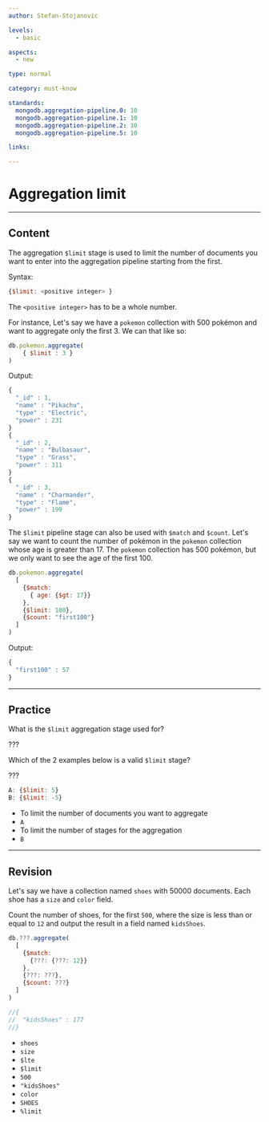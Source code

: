 ```yaml
---
author: Stefan-Stojanovic

levels:
  - basic

aspects:
  - new

type: normal

category: must-know

standards:
  mongodb.aggregation-pipeline.0: 10
  mongodb.aggregation-pipeline.1: 10
  mongodb.aggregation-pipeline.2: 10
  mongodb.aggregation-pipeline.5: 10

links:

---
```

# Aggregation limit
---
## Content

The aggregation `$limit` stage is used to limit the number of documents you want to enter into the aggregation pipeline starting from the first.

Syntax:
```javascript
{$limit: <positive integer> }
```
The `<positive integer>` has to be a whole number.

For instance, Let's say we have a `pokemon` collection with 500 pokémon and want to aggregate only the first 3. We can that like so:
```javascript
db.pokemon.aggregate(
    { $limit : 3 }
)
```
Output:
```javascript
{
  "_id" : 1,
  "name" : "Pikachu",
  "type" : "Electric",
  "power" : 231
}
{
  "_id" : 2,
  "name" : "Bulbasaur",
  "type" : "Grass",
  "power" : 311
}
{
  "_id" : 3,
  "name" : "Charmander",
  "type" : "Flame",
  "power" : 199
}
```

The `$limit` pipeline stage can also be used with `$match` and `$count`. Let's say we want to count the number of pokémon in the `pokemon` collection whose age is greater than 17. The `pokemon` collection has 500 pokémon, but we only want to see the age of the first 100.
```javascript
db.pokemon.aggregate(
  [
    {$match:
      { age: {$gt: 17}}
    },
    {$limit: 100},
    {$count: "first100"}
  ]
)
```
Output:
```javascript
{
  "first100" : 57
}
```

---
## Practice

What is the `$limit` aggregation stage used for?

???

Which of the 2 examples below is a valid `$limit` stage?

???
```javascript
A: {$limit: 5}
B: {$limit: -5}
```

* To limit the number of documents you want to aggregate
* `A`
* To limit the number of stages for the aggregation
* `B`

---
## Revision

Let's say we have a collection named `shoes` with 50000 documents. Each shoe has a `size` and `color` field.

Count the number of shoes, for the first `500`, where the size is less than or equal to `12` and output the result in a field named `kidsShoes`.

```javascript
db.???.aggregate(
  [
    {$match:
      {???: {???: 12}}
    },
    {???: ???},
    {$count: ???}
  ]
)

//{
//  "kidsShoes" : 177
//}
```

* `shoes`
* `size`
* `$lte`
* `$limit`
* `500`
* `"kidsShoes"`
* `color`
* `SHOES`
* `%limit`
